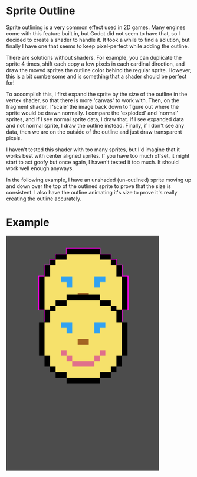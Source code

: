 # Sprite Outline

Sprite outlining is a very common effect used in 2D games. Many engines come with this feature built in, but Godot did not seem to have that, so I decided to create a shader to handle it.
It took a while to find a solution, but finally I have one that seems to keep pixel-perfect while adding the outline.

There are solutions without shaders. For example, you can duplicate the sprite 4 times, shift each copy a few pixels in each cardinal direction, and draw the moved sprites the outline color behind the regular sprite. However, this is a bit cumbersome and is something that a shader should be perfect for!

To accomplish this, I first expand the sprite by the size of the outline in the vertex shader, so that there is more 'canvas' to work with. Then, on the fragment shader, I 'scale' the image back down to figure out where the sprite would be drawn normally. I compare the 'exploded' and 'normal' sprites, and if I see normal sprite data, I draw that. If I see expanded data and not normal sprite, I draw the outline instead. Finally, if I don't see any data, then we are on the outside of the outline and just draw transparent pixels.

I haven't tested this shader with too many sprites, but I'd imagine that it works best with center aligned sprites. If you have too much offset, it might start to act goofy but once again, I haven't tested it too much. It should work well enough anyways.

In the following example, I have an unshaded (un-outlined) sprite moving up and down over the top of the outlined sprite to prove that the size is consistent. I also have the outline animating it's size to prove it's really creating the outline accurately.


# Example
![Example Outline](./outline.gif "We can see that the sprite doesn't change size too")

